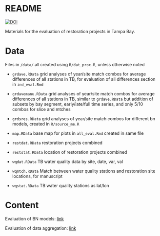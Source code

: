 
# README

[![DOI](https://zenodo.org/badge/DOI/10.5281/zenodo.2539623.svg)](https://doi.org/10.5281/zenodo.2539623)

Materials for the evaluation of restoration projects in Tampa Bay.

# Data

Files in `/data/` all created using `R/dat_proc.R`, unless otherwise noted

* `grdave.RData` grid analyses of year/site match combos for average differences of all stations in TB, for evaluation of all differences section in `ind_eval.Rmd` 

* `grdavemanu.RData` grid analyses of year/site match combos for average differences of all stations in TB, similar to `grdave.RData` but  addition of subsets by bay segment, early/late/full time series, and only 5/10 combos for slice and mtches 

* `grdsres.RData` grid analyses of year/site match combos for different bn models, created in `R/source_me.R`

* `map.RData` base map for plots in `all_eval.Rmd` created in same file

* `restdat.RData` restoration projects combined

* `reststat.RData` location of restoration projects combined

* `wqdat.RData` TB water quality data by site, date, var, val

* `wqmtch.RData` Match between water quality stations and restoration site locations, for manuscript

* `wqstat.RData` TB water quality stations as lat/lon

# Content

Evaluation of BN models: [link](http://www.fawda123.com/shiny/restorebayes/all_eval.Rmd)

Evaluation of data aggregation: [link](http://www.fawda123.com/shiny/restorebayes/ind_eval.Rmd)
